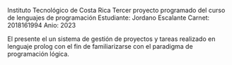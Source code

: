 Instituto Tecnológico de Costa Rica
Tercer proyecto programado del curso de lenguajes de programación
Estudiante: Jordano Escalante
Carnet: 2018161994
Anio: 2023

El presente el un sistema de gestión de proyectos y tareas realizado en lenguaje prolog con el fin de familiarizarse con el paradigma de programación lógica.
